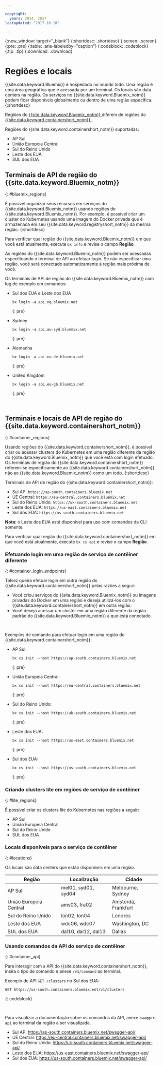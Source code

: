 ```yaml
---

copyright:
  years: 2014, 2017
lastupdated: "2017-10-18"

---
```


{:new_window: target="_blank"}
{:shortdesc: .shortdesc}
{:screen: .screen}
{:pre: .pre}
{:table: .aria-labeledby="caption"}
{:codeblock: .codeblock}
{:tip: .tip}
{:download: .download}

# Regiões e locais
{{site.data.keyword.Bluemix}} é hospedado no mundo todo. Uma região é uma área geográfica que é acessada por um terminal. Os locais são data centers na região. Os serviços no {{site.data.keyword.Bluemix_notm}} podem ficar disponíveis globalmente ou dentro de uma região específica.
{:shortdesc}

Regiões do [{{site.data.keyword.Bluemix_notm}} ](#bluemix_regions) diferem de regiões do [{{site.data.keyword.containershort_notm}} ](#container_regions).

Regiões do {{site.data.keyword.containershort_notm}} suportadas:
  * AP Sul
  * União Europeia Central
  * Sul do Reino Unido
  * Leste dos EUA
  * SUL dos EUA

## Terminais de API de região do {{site.data.keyword.Bluemix_notm}}
{: #bluemix_regions}

É possível organizar seus recursos em serviços do {{site.data.keyword.Bluemix_notm}} usando regiões do {{site.data.keyword.Bluemix_notm}}. Por exemplo, é possível criar um cluster do Kubernetes usando uma imagem do Docker privada que é armazenada em seu {{site.data.keyword.registryshort_notm}} da mesma região.
{:shortdesc}

Para verificar qual região do {{site.data.keyword.Bluemix_notm}} em que você está atualmente, execute `bx info` e revise o campo **Região**.

As regiões do {{site.data.keyword.Bluemix_notm}} podem ser acessadas especificando o terminal de API ao efetuar login. Se não especificar uma região, você será conectado automaticamente à região mais próxima de você.

Os terminais de API de região do {{site.data.keyword.Bluemix_notm}} com log de exemplo em comandos:

  * Sul dos EUA e Leste dos EUA
      ```
      bx login -a api.ng.bluemix.net
      ```
      {: pre}

  * Sydney
      ```
      bx login -a api.au-syd.bluemix.net
      ```
      {: pre}

  * Alemanha
      ```
      bx login -a api.eu-de.bluemix.net
      ```
      {: pre}

  * United Kingdom
      ```
      bx login -a api.eu-gb.bluemix.net
      ```
      {: pre}



<br />


## Terminais e locais de API de região do {{site.data.keyword.containershort_notm}}
{: #container_regions}

Usando regiões do {{site.data.keyword.containershort_notm}}, é possível criar ou acessar clusters do Kubernetes em uma região diferente da região do {{site.data.keyword.Bluemix_notm}} que você está com login efetuado. Os terminais de região do {{site.data.keyword.containershort_notm}} referem-se especificamente ao {{site.data.keyword.containershort_notm}}, não ao {{site.data.keyword.Bluemix_notm}} como um todo.
{:shortdesc}

Terminais de API de região do {{site.data.keyword.containershort_notm}}:
  * Sul AP: `https://ap-south.containers.bluemix.net`
  * UE Central: `https://eu-central.containers.bluemix.net`
  * Sul do Reino Unido: `https://uk-south.containers.bluemix.net`
  * Leste dos EUA: `https://us-east.containers.bluemix.net`
  * Sul dos EUA: `https://us-south.containers.bluemix.net`

**Nota:** o Leste dos EUA está disponível para uso com comandos da CLI somente.

Para verificar qual região do {{site.data.keyword.containershort_notm}} em que você está atualmente, execute `bx cs api` e revise o campo **Região**.

### Efetuando login em uma região de serviço de contêiner diferente
{: #container_login_endpoints}

Talvez queira efetuar login em outra região do {{site.data.keyword.containershort_notm}} pelas razões a seguir:
  * Você criou serviços do {{site.data.keyword.Bluemix_notm}} ou imagens privadas do Docker em uma região e deseja utilizá-los com o {{site.data.keyword.containershort_notm}} em outra região.
  * Você deseja acessar um cluster em uma região diferente da região padrão do {{site.data.keyword.Bluemix_notm}} a que está conectado.

</br>

Exemplos de comando para efetuar login em uma região do {{site.data.keyword.containershort_notm}}:
  * AP Sul:
    ```
    bx cs init --host https://ap-south.containers.bluemix.net
    ```
    {: pre}

  * União Europeia Central:
    ```
    bx cs init --host https://eu-central.containers.bluemix.net
    ```
    {: pre}

  * Sul do Reino Unido:
    ```
    bx cs init --host https://uk-south.containers.bluemix.net
    ```
    {: pre}

  * Leste dos EUA:
    ```
    bx cs init --host https://us-east.containers.bluemix.net
    ```
    {: pre}

  * Sul dos EUA:
    ```
    bx cs init --host https://us-south.containers.bluemix.net
    ```
    {: pre}

### Criando clusters lite em regiões de serviço de contêiner
{: #lite_regions}

É possível criar os clusters lite do Kubernetes nas regiões a seguir:
  * AP Sul
  * União Europeia Central
  * Sul do Reino Unido
  * SUL dos EUA

### Locais disponíveis para o serviço de contêiner
{: #locations}

Os locais são data centers que estão disponíveis em uma região.

  | Região | Localização | Cidade |
  |--------|----------|------|
  | AP Sul     | mel01, syd01, syd04        | Melbourne, Sydney |
  | União Europeia Central     | ams03, fra02        | Amsterdã, Frankfurt |
  | Sul do Reino Unido      | lon02, lon04         | Londres |
  | Leste dos EUA      | wdc06, wdc07        | Washington, DC |
  | SUL dos EUA     | dal10, dal12, dal13       | Dallas |

### Usando comandos da API do serviço de contêiner
{: #container_api}

Para interagir com a API do {{site.data.keyword.containershort_notm}}, insira o tipo de comando e anexe `/v1/command` ao terminal.

Exemplo de API `GET /clusters` no Sul dos EUA:
  ```
  GET https://us-south.containers.bluemix.net/v1/clusters
  ```
  {: codeblock}

</br>

Para visualizar a documentação sobre os comandos da API, anexe `swagger-api` ao terminal da região a ser visualizada.
  * Sul AP: https://ap-south.containers.bluemix.net/swagger-api/
  * UE Central: https://eu-central.containers.bluemix.net/swagger-api/
  * Sul do Reino Unido: https://uk-south.containers.bluemix.net/swagger-api/
  * Leste dos EUA: https://us-east.containers.bluemix.net/swagger-api/
  * Sul dos EUA: https://us-south.containers.bluemix.net/swagger-api/
